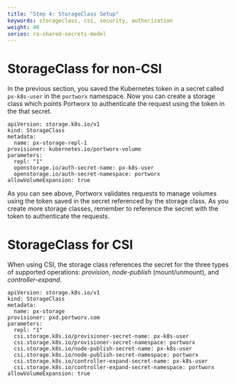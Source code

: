 ```yaml
---
title: "Step 4: StorageClass Setup"
keywords: storageclass, csi, security, authorization
weight: 40
series: ra-shared-secrets-model
---
```


# StorageClass for non-CSI

In the previous section, you saved the Kubernetes token in a secret called
`px-k8s-user` in the `portworx` namespace. Now you can create a storage class
which points Portworx to authenticate the request using the token in the
that secret.

```
apiVersion: storage.k8s.io/v1
kind: StorageClass
metadata:
  name: px-storage-repl-1
provisioner: kubernetes.io/portworx-volume
parameters:
  repl: "1"
  openstorage.io/auth-secret-name: px-k8s-user
  openstorage.io/auth-secret-namespace: portworx
allowVolumeExpansion: true
```

As you can see above, Portworx validates requests to manage volumes using the token saved in the secret referenced by the storage class.
As you create more storage classes, remember to reference the secret with the
token to authenticate the requests.

# StorageClass for CSI

When using CSI, the storage class references the secret for the three types
of supported operations: _provision_, _node-publish_ (mount/unmount), and
_controller-expand_.

```
apiVersion: storage.k8s.io/v1
kind: StorageClass
metadata:
  name: px-storage
provisioner: pxd.portworx.com
parameters:
  repl: "1"
  csi.storage.k8s.io/provisioner-secret-name: px-k8s-user
  csi.storage.k8s.io/provisioner-secret-namespace: portworx
  csi.storage.k8s.io/node-publish-secret-name: px-k8s-user
  csi.storage.k8s.io/node-publish-secret-namespace: portworx
  csi.storage.k8s.io/controller-expand-secret-name: px-k8s-user
  csi.storage.k8s.io/controller-expand-secret-namespace: portworx
allowVolumeExpansion: true
```
